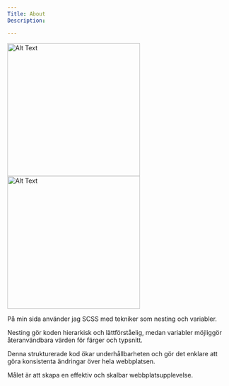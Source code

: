 ```yaml
---
Title: About
Description: 

---
```

<img class="about-img" src="image/html.png" width="300" alt="Alt Text" > <img class="about-img" src="image/scss.png" width="300" alt="Alt Text" >



På min sida använder jag SCSS med tekniker som nesting och variabler.

Nesting gör koden hierarkisk och lättförståelig, medan variabler möjliggör återanvändbara värden för färger och typsnitt.

Denna strukturerade kod ökar underhållbarheten och gör det enklare att göra konsistenta ändringar över hela webbplatsen.

Målet är att skapa en effektiv och skalbar webbplatsupplevelse.



